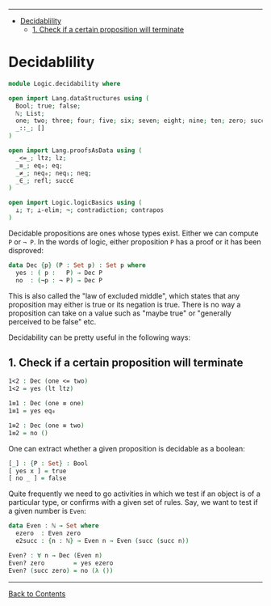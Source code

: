 <!-- START doctoc generated TOC please keep comment here to allow auto update -->
<!-- DON'T EDIT THIS SECTION, INSTEAD RE-RUN doctoc TO UPDATE -->
****

- [Decidablility](#decidablility)
  - [1. Check if a certain proposition will terminate](#1-check-if-a-certain-proposition-will-terminate)

<!-- END doctoc generated TOC please keep comment here to allow auto update -->



# Decidablility

```agda
module Logic.decidability where

open import Lang.dataStructures using (
  Bool; true; false;
  ℕ; List;
  one; two; three; four; five; six; seven; eight; nine; ten; zero; succ;
  _::_; []
)

open import Lang.proofsAsData using (
  _<=_; ltz; lz;
  _≡_; eq₀; eq;
  _≠_; neq₀; neq₁; neq;
  _∈_; refl; succ∈
)

open import Logic.logicBasics using (
  ⟂; ⊤; ⟂-elim; ¬; contradiction; contrapos
)
```

Decidable propositions are ones whose types exist. Either we can compute `P` or `¬ P`. In the words of logic, either proposition `P` has a proof or it has been disproved:

```agda
data Dec {p} (P : Set p) : Set p where
  yes : ( p :   P) → Dec P
  no  : (¬p : ¬ P) → Dec P
```

This is also called the "law of excluded middle", which states that any proposition may either is true or its negation is true. There is no way a proposition can take on a value such as "maybe true" or "generally perceived to be false" etc.

Decidability can be pretty useful in the following ways:

## 1. Check if a certain proposition will terminate

```agda
1<2 : Dec (one <= two)
1<2 = yes (lt ltz)

1≡1 : Dec (one ≡ one)
1≡1 = yes eq₀

1≡2 : Dec (one ≡ two)
1≡2 = no ()
```

One can extract whether a given proposition is decidable as a boolean:

```agda
[_] : {P : Set} : Bool
[ yes x ] = true
[ no _ ] = false
```

Quite frequently we need to go activities in which we test if an object is of a particular type, or confirms with a given set of rules. Say, we want to test if a given number is `Even`:

```agda
data Even : ℕ → Set where
  ezero  : Even zero
  e2succ : {n : ℕ} → Even n → Even (succ (succ n))

Even? : ∀ n → Dec (Even n)
Even? zero        = yes ezero
Even? (succ zero) = no (λ ())
```


****
[Back to Contents](./contents.html)
